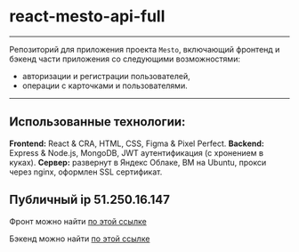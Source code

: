 # react-mesto-api-full
---
Репозиторий для приложения проекта `Mesto`, включающий фронтенд и бэкенд части приложения со следующими возможностями: 
- авторизации и регистрации пользователей, 
- операции с карточками и пользователями. 
---

## Использованные технологии:
**Frontend:** React & CRA, HTML, CSS, Figma & Pixel Perfect.
**Backend:** Express & Node.js, MongoDB, JWT аутентификация (с хронением в куках).
**Сервер:** развернут в Яндекс Облаке, ВМ на Ubuntu, прокси через nginx, оформлен SSL сертификат. 

## Публичный ip **51.250.16.147**
[1]: https://larikov.nomoredomains.rocks
[2]: https://api.larikov.nomoredomains.rocks

Фронт можно найти [по этой ссылке][1]

Бэкенд можно найти [по этой ссылке][2]